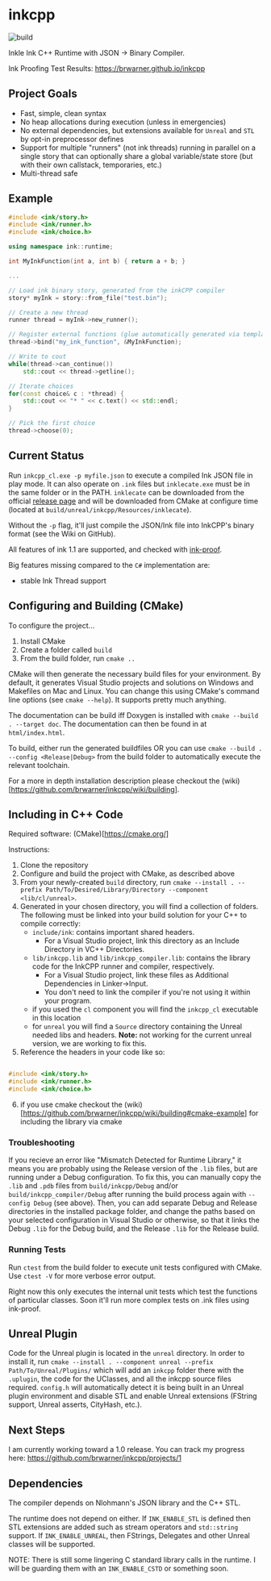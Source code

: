# inkcpp
![build](https://github.com/brwarner/inkcpp/workflows/build/badge.svg "Build Status")

Inkle Ink C++ Runtime with JSON -> Binary Compiler.

Ink Proofing Test Results: https://brwarner.github.io/inkcpp

## Project Goals
* Fast, simple, clean syntax
* No heap allocations during execution (unless in emergencies)
* No external dependencies, but extensions available for `Unreal` and `STL` by opt-in preprocessor defines
* Support for multiple "runners" (not ink threads) running in parallel on a single story that can optionally share a global variable/state store (but with their own callstack, temporaries, etc.)
* Multi-thread safe

## Example

```cpp
#include <ink/story.h>
#include <ink/runner.h>
#include <ink/choice.h>

using namespace ink::runtime;

int MyInkFunction(int a, int b) { return a + b; }

...

// Load ink binary story, generated from the inkCPP compiler
story* myInk = story::from_file("test.bin");

// Create a new thread
runner thread = myInk->new_runner();

// Register external functions (glue automatically generated via templates)
thread->bind("my_ink_function", &MyInkFunction);

// Write to cout
while(thread->can_continue())
	std::cout << thread->getline();

// Iterate choices
for(const choice& c : *thread) {
	std::cout << "* " << c.text() << std::endl;
}

// Pick the first choice
thread->choose(0);

```

## Current Status

Run `inkcpp_cl.exe -p myfile.json` to execute a compiled Ink JSON file in play mode. It can also operate on `.ink` files but `inklecate.exe` must be in the same folder or in the PATH.
`inklecate` can be downloaded from the official [release page](https://github.com/inkle/ink/releases) and will be downloaded from CMake at  configure time (located at `build/unreal/inkcpp/Resources/inklecate`).

Without the `-p` flag, it'll just compile the JSON/Ink file into InkCPP's binary format (see the Wiki on GitHub).

All features of ink 1.1 are supported, and checked with [ink-proof](https://github.com/chromy/ink-proof).

Big features missing compared to the `C#` implementation are:
* stable Ink Thread support

## Configuring and Building (CMake)

To configure the project...

1. Install CMake
2. Create a folder called `build`
3. From the build folder, run `cmake ..`

CMake will then generate the necessary build files for your environment. By default, it generates Visual Studio projects and solutions on Windows and Makefiles on Mac and Linux. You can change this using CMake's command line options (see `cmake --help`). It supports pretty much anything.

The documentation can be build iff Doxygen is installed with `cmake --build . --target doc`. The documentation can then be found in at `html/index.html`.

To build, either run the generated buildfiles OR you can use `cmake --build . --config <Release|Debug>` from the build folder to automatically execute the relevant toolchain.

For a more in depth installation description please checkout the (wiki)[https://github.com/brwarner/inkcpp/wiki/building].

## Including in C++ Code

Required software: (CMake)[https://cmake.org/]

Instructions:

1. Clone the repository
2. Configure and build the project with CMake, as described above
3. From your newly-created `build` directory, run `cmake --install . --prefix Path/To/Desired/Library/Directory --component <lib/cl/unreal>`.
4. Generated in your chosen directory, you will find a collection of folders. The following must be linked into your build solution for your C++ to compile correctly:
	- `include/ink`: contains important shared headers.
		+ For a Visual Studio project, link this directory as an Include Directory in VC++ Directories.
	- `lib/inkcpp.lib` and `lib/inkcpp_compiler.lib`: contains the library code for the InkCPP runner and compiler, respectively.
		+ For a Visual Studio project, link these files as Additional Dependencies in Linker->Input.
		+ You don't need to link the compiler if you're not using it within your program.
	- if you used the `cl` component you will find the `inkcpp_cl` executable in this location
	- for `unreal` you will find a `Source` directory containing the Unreal needed libs and headers. **Note:** not working for the current unreal version, we are working to fix this.
5. Reference the headers in your code like so:

```cpp

#include <ink/story.h>
#include <ink/runner.h>
#include <ink/choice.h>
```
6. if you use cmake checkout the (wiki)[https://github.com/brwarner/inkcpp/wiki/building#cmake-example] for including the library via cmake


### Troubleshooting

If you recieve an error like "Mismatch Detected for Runtime Library," it means you are probably using the Release version of the `.lib` files, but are running under a Debug configuration. To fix this, you can manually copy the `.lib` and `.pdb` files from `build/inkcpp/Debug` and/or `build/inkcpp_compiler/Debug` after running the build process again with `--config Debug` (see above). Then, you can add separate Debug and Release directories in the installed package folder, and change the paths based on your selected configuration in Visual Studio or otherwise, so that it links the Debug `.lib` for the Debug build, and the Release `.lib` for the Release build.


### Running Tests

Run `ctest` from the build folder to execute unit tests configured with CMake. Use `ctest -V` for more verbose error output.

Right now this only executes the internal unit tests which test the functions of particular classes. Soon it'll run more complex tests on .ink files using ink-proof.

## Unreal Plugin

Code for the Unreal plugin is located in the `unreal` directory. In order to install it, run `cmake --install . --component unreal --prefix Path/To/Unreal/Plugins/` which will add an `inkcpp` folder there with the `.uplugin`, the code for the UClasses, and all the inkcpp source files required. `config.h` will automatically detect it is being built in an Unreal plugin environment and disable STL and enable Unreal extensions (FString support, Unreal asserts, CityHash, etc.).

## Next Steps

I am currently working toward a 1.0 release. You can track my progress here: https://github.com/brwarner/inkcpp/projects/1

## Dependencies
The compiler depends on Nlohmann's JSON library and the C++ STL.

The runtime does not depend on either. If `INK_ENABLE_STL` is defined then STL extensions are added such as stream operators and `std::string` support. If `INK_ENABLE_UNREAL`, then FStrings, Delegates and other Unreal classes will be supported. 

NOTE: There is still some lingering C standard library calls in the runtime. I will be guarding them with an `INK_ENABLE_CSTD` or something soon.
